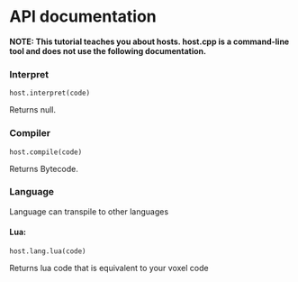 # API documentation

**NOTE: This tutorial teaches you about hosts. host.cpp is a command-line tool and does not use the following documentation.**



### Interpret

```
host.interpret(code) 
```

Returns null.



### Compiler

```
host.compile(code)
```

Returns Bytecode.



### Language

Language can transpile to other languages

#### Lua:

```
host.lang.lua(code)
```

Returns lua code that is equivalent to your voxel code
